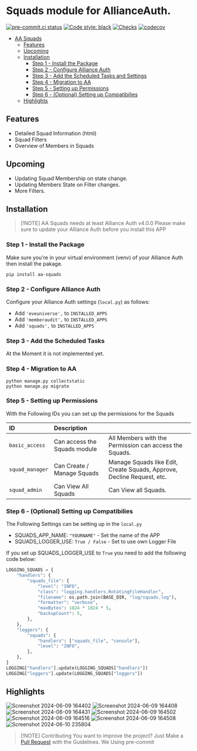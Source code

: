 # Squads module for AllianceAuth.<a name="aa-squads"></a>

[![pre-commit.ci status](https://results.pre-commit.ci/badge/github/Geuthur/aa-squads/master.svg)](https://results.pre-commit.ci/latest/github/Geuthur/aa-squads/master)
[![Code style: black](https://img.shields.io/badge/code%20style-black-000000.svg)](https://github.com/psf/black)
[![Checks](https://github.com/Geuthur/aa-squads/actions/workflows/autotester.yml/badge.svg)](https://github.com/Geuthur/aa-squads/actions/workflows/autotester.yml)
[![codecov](https://codecov.io/gh/Geuthur/aa-squads/graph/badge.svg?token=yPAkMfj3cD)](https://codecov.io/gh/Geuthur/aa-squads)

- [AA Squads](#aa-squads)
  - [Features](#features)
  - [Upcoming](#upcoming)
  - [Installation](#features)
    - [Step 1 - Install the Package](#step1)
    - [Step 2 - Configure Alliance Auth](#step2)
    - [Step 3 - Add the Scheduled Tasks and Settings](#step3)
    - [Step 4 - Migration to AA](#step4)
    - [Step 5 - Setting up Permissions](#step5)
    - [Step 6 - (Optional) Setting up Compatibilies](#step6)
  - [Highlights](#highlights)

## Features<a name="features"></a>

- Detailed Squad Information (html)
- Squad Filters
- Overview of Members in Squads

## Upcoming<a name="upcoming"></a>

- Updating Squad Membership on state change.
- Updating Members State on Filter changes.
- More Filters.

## Installation<a name="installation"></a>

> \[!NOTE\]
> AA Squads needs at least Alliance Auth v4.0.0
> Please make sure to update your Alliance Auth before you install this APP

### Step 1 - Install the Package<a name="step1"></a>

Make sure you're in your virtual environment (venv) of your Alliance Auth then install the pakage.

```shell
pip install aa-squads
```

### Step 2 - Configure Alliance Auth<a name="step2"></a>

Configure your Alliance Auth settings (`local.py`) as follows:

- Add `'eveuniverse',` to `INSTALLED_APPS`
- Add `'memberaudit',` to `INSTALLED_APPS`
- Add `'squads',` to `INSTALLED_APPS`

### Step 3 - Add the Scheduled Tasks<a name="step3"></a>

At the Moment it is not implemented yet.

### Step 4 - Migration to AA<a name="step4"></a>

```shell
python manage.py collectstatic
python manage.py migrate
```

### Step 5 - Setting up Permissions<a name="step5"></a>

With the Following IDs you can set up the permissions for the Squads

| ID              | Description                  |                                                                        |
| :-------------- | :--------------------------- | :--------------------------------------------------------------------- |
| `basic_access`  | Can access the Squads module | All Members with the Permission can access the Squads.                 |
| `squad_manager` | Can Create / Manage Squads   | Manage Squads like Edit, Create Squads, Approve, Decline Request, etc. |
| `squad_admin`   | Can View All Squads          | Can View all Squads.                                                   |

### Step 6 - (Optional) Setting up Compatibilies<a name="step6"></a>

The Following Settings can be setting up in the `local.py`

- SQUADS_APP_NAME:          `"YOURNAME"`     - Set the name of the APP
- SQUADS_LOGGER_USE:        `True / False`   - Set to use own Logger File

If you set up SQUADS_LOGGER_USE to `True` you need to add the following code below:

```python
LOGGING_SQUADS = {
    "handlers": {
        "squads_file": {
            "level": "INFO",
            "class": "logging.handlers.RotatingFileHandler",
            "filename": os.path.join(BASE_DIR, "log/squads.log"),
            "formatter": "verbose",
            "maxBytes": 1024 * 1024 * 5,
            "backupCount": 5,
        },
    },
    "loggers": {
        "squads": {
            "handlers": ["squads_file", "console"],
            "level": "INFO",
        },
    },
}
LOGGING["handlers"].update(LOGGING_SQUADS["handlers"])
LOGGING["loggers"].update(LOGGING_SQUADS["loggers"])
```

## Highlights<a name="highlights"></a>

![Screenshot 2024-06-09 164402](https://github.com/Geuthur/aa-squads/assets/761682/5bf9eb99-1d61-4562-9bb3-02f9d3ae3ac2)
![Screenshot 2024-06-09 164408](https://github.com/Geuthur/aa-squads/assets/761682/5a79ca79-145a-4558-befc-2b0529675712)
![Screenshot 2024-06-09 164431](https://github.com/Geuthur/aa-squads/assets/761682/b79f1519-0a70-483b-9def-3ec120e4cd46)
![Screenshot 2024-06-09 164502](https://github.com/Geuthur/aa-squads/assets/761682/1249d415-9d72-4cf0-8c62-d1ac4db72986)
![Screenshot 2024-06-09 164516](https://github.com/Geuthur/aa-squads/assets/761682/66608190-42db-4780-9b10-c8832d96cb2d)
![Screenshot 2024-06-09 164508](https://github.com/Geuthur/aa-squads/assets/761682/c989d2ed-6602-441b-b903-b7f22ecf69c0)
![Screenshot 2024-06-10 235804](https://github.com/Geuthur/aa-squads/assets/761682/e0c816e6-2b5b-421f-add3-57628ad05004)

> \[!NOTE\]
> Contributing
> You want to improve the project?
> Just Make a [Pull Request](https://github.com/Geuthur/aa-squads/pulls) with the Guidelines.
> We Using pre-commit

